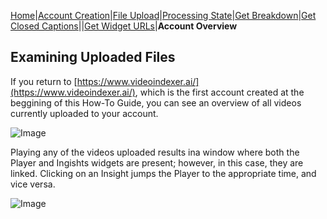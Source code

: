 [Home](https://jaegermeiste.github.io/MSCognitiveServicesHowToGuide/)|[Account Creation](https://jaegermeiste.github.io/MSCognitiveServicesHowToGuide/AccountCreation)|[File Upload](https://jaegermeiste.github.io/MSCognitiveServicesHowToGuide/FileUpload)|[Processing State](https://jaegermeiste.github.io/MSCognitiveServicesHowToGuide/ProcessingState)|[Get Breakdown](https://jaegermeiste.github.io/MSCognitiveServicesHowToGuide/GetBreakdown)|[Get Closed Captions](https://jaegermeiste.github.io/MSCognitiveServicesHowToGuide/GetWebVTT)||[Get Widget URLs](https://jaegermeiste.github.io/MSCognitiveServicesHowToGuide/GetWidgets)|**Account Overview**

## Examining Uploaded Files

If you return to [https://www.videoindexer.ai/](https://www.videoindexer.ai/), which is the first account created at the beggining of this How-To Guide, you can see an overview of all videos currently uploaded to your account.

![Image](https://jaegermeiste.github.io/MSCognitiveServicesHowToGuide/Assets/AccountOverview/1.png)

Playing any of the videos uploaded results ina window where both the Player and Ingishts widgets are present; however, in this case, they are linked. Clicking on an Insight jumps the Player to the appropriate time, and vice versa.

![Image](https://jaegermeiste.github.io/MSCognitiveServicesHowToGuide/Assets/AccountOverview/2.png)
